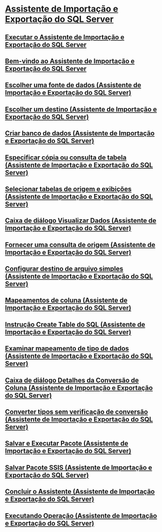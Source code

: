 # [Assistente de Importação e Exportação do SQL Server](import-and-export-data-with-the-sql-server-import-and-export-wizard.md)
## [Executar o Assistente de Importação e Exportação do SQL Server](start-the-sql-server-import-and-export-wizard.md)
## [Bem-vindo ao Assistente de Importação e Exportação do SQL Server](welcome-to-sql-server-import-and-export-wizard.md)
## [Escolher uma fonte de dados (Assistente de Importação e Exportação do SQL Server)](choose-a-data-source-sql-server-import-and-export-wizard.md)
## [Escolher um destino (Assistente de Importação e Exportação do SQL Server)](choose-a-destination-sql-server-import-and-export-wizard.md)
## [Criar banco de dados (Assistente de Importação e Exportação do SQL Server)](create-database-sql-server-import-and-export-wizard.md)
## [Especificar cópia ou consulta de tabela (Assistente de Importação e Exportação do SQL Server)](specify-table-copy-or-query-sql-server-import-and-export-wizard.md)
## [Selecionar tabelas de origem e exibições (Assistente de Importação e Exportação do SQL Server)](select-source-tables-and-views-sql-server-import-and-export-wizard.md)
## [Caixa de diálogo Visualizar Dados (Assistente de Importação e Exportação do SQL Server)](preview-data-dialog-box-sql-server-import-and-export-wizard.md)
## [Fornecer uma consulta de origem (Assistente de Importação e Exportação do SQL Server)](provide-a-source-query-sql-server-import-and-export-wizard.md)
## [Configurar destino de arquivo simples (Assistente de Importação e Exportação do SQL Server)](configure-flat-file-destination-sql-server-import-and-export-wizard.md)
## [Mapeamentos de coluna (Assistente de Importação e Exportação do SQL Server)](column-mappings-sql-server-import-and-export-wizard.md)
## [Instrução Create Table do SQL (Assistente de Importação e Exportação do SQL Server)](create-table-sql-statement-sql-server-import-and-export-wizard.md)
## [Examinar mapeamento de tipo de dados (Assistente de Importação e Exportação do SQL Server)](review-data-type-mapping-sql-server-import-and-export-wizard.md)
## [Caixa de diálogo Detalhes da Conversão de Coluna (Assistente de Importação e Exportação do SQL Server)](column-conversion-details-dialog-box-sql-server-import-and-export-wizard.md)
## [Converter tipos sem verificação de conversão (Assistente de Importação e Exportação do SQL Server)](convert-types-without-conversion-checking-sql-server-import-and-export-wizard.md)
## [Salvar e Executar Pacote (Assistente de Importação e Exportação do SQL Server)](save-and-run-package-sql-server-import-and-export-wizard.md)
## [Salvar Pacote SSIS (Assistente de Importação e Exportação do SQL Server)](save-ssis-package-sql-server-import-and-export-wizard.md)
## [Concluir o Assistente (Assistente de Importação e Exportação do SQL Server)](complete-the-wizard-sql-server-import-and-export-wizard.md)
## [Executando Operação (Assistente de Importação e Exportação do SQL Server)](performing-operation-sql-server-import-and-export-wizard.md)

